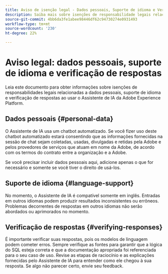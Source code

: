 ```yaml
---
title: Aviso de isenção legal - Dados pessoais, Suporte de idioma e Verificação de respostas
description: Saiba mais sobre isenções de responsabilidade legais relacionadas a dados pessoais, suporte de idioma e verificação de respostas ao usar o Assistente de IA.
source-git-commit: 4bb6da3fe1abee98446df62c94730274e0931493
workflow-type: tm+mt
source-wordcount: '230'
ht-degree: 22%

---
```


# Aviso legal: dados pessoais, suporte de idioma e verificação de respostas

Leia este documento para obter informações sobre isenções de responsabilidades legais relacionadas a dados pessoais, suporte de idioma e verificação de respostas ao usar o Assistente de IA da Adobe Experience Platform.

## Dados pessoais {#personal-data}

O Assistente de IA usa um chatbot automatizado. Se você fizer uso deste chatbot automatizado estará consentindo que as informações fornecidas na sessão de chat sejam coletadas, usadas, divulgadas e retidas pela Adobe e pelos provedores de serviços que atuam em nome da Adobe, de acordo com os termos do contrato entre a organização e a Adobe.

Se você precisar incluir dados pessoais aqui, adicione apenas o que for necessário e somente se você tiver o direito de usá-los.

## Suporte de idioma {#language-support}

No momento, o Assistente de IA é compatível somente em inglês. Entradas em outros idiomas podem produzir resultados inconsistentes ou errôneos. Problemas decorrentes de respostas em outros idiomas não serão abordados ou aprimorados no momento.

## Verificação de respostas {#verifying-responses}

É importante verificar suas respostas, pois os modelos de linguagem podem cometer erros. Sempre verifique as fontes para garantir que a lógica do SQL esteja correta e que a documentação apropriada foi referenciada para o seu caso de uso. Revise as etapas de raciocínio e as explicações fornecidas pelo Assistente de IA para entender como ele chegou à sua resposta. Se algo não parecer certo, envie seu feedback.

